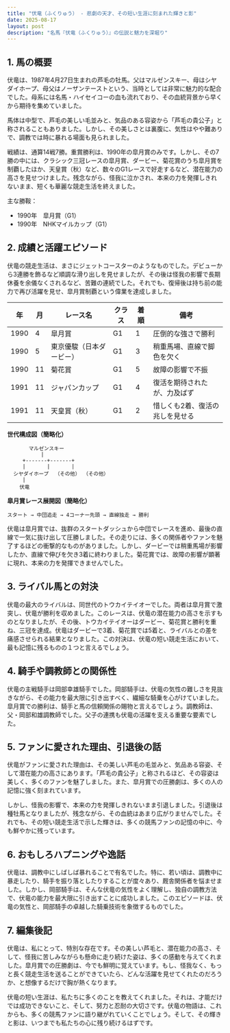 ```yaml
---
title: "伏竜（ふくりゅう） - 悲劇の天才、その短い生涯に刻まれた輝きと影"
date: 2025-08-17
layout: post
description: "名馬『伏竜（ふくりゅう）』の伝説と魅力を深堀り"
---
```


## 1. 馬の概要

伏竜は、1987年4月27日生まれの芦毛の牡馬。父はマルゼンスキー、母はシヤダイホープ、母父はノーザンテーストという、当時としては非常に魅力的な配合でした。母系には名馬・ハイセイコーの血も流れており、その血統背景から早くから期待を集めていました。

馬体は中型で、芦毛の美しい毛並みと、気品のある容姿から「芦毛の貴公子」と称されることもありました。しかし、その美しさとは裏腹に、気性はやや難ありで、調教では時に暴れる場面も見られました。

戦績は、通算14戦7勝。重賞勝利は、1990年の皐月賞のみです。しかし、その7勝の中には、クラシック三冠レースの皐月賞、ダービー、菊花賞のうち皐月賞を制覇したほか、天皇賞（秋）など、数々のG1レースで好走するなど、潜在能力の高さを見せつけました。残念ながら、怪我に泣かされ、本来の力を発揮しきれないまま、短くも華麗な競走生活を終えました。

主な勝鞍：
* 1990年　皐月賞（G1）
* 1990年　NHKマイルカップ（G1）


## 2. 成績と活躍エピソード

伏竜の競走生活は、まさにジェットコースターのようなものでした。デビューから3連勝を飾るなど順調な滑り出しを見せましたが、その後は怪我の影響で長期休養を余儀なくされるなど、苦難の連続でした。それでも、復帰後は持ち前の能力で再び活躍を見せ、皐月賞制覇という偉業を達成しました。

| 年 | 月 | レース名           | クラス | 着順 | 備考                                 |
|---|----|--------------------|-------|-----|--------------------------------------|
| 1990 | 4 | 皐月賞             | G1    | 1   | 圧倒的な強さで勝利                    |
| 1990 | 5 | 東京優駿（日本ダービー） | G1    | 3   | 稍重馬場、直線で脚色を欠く           |
| 1990 | 11 | 菊花賞             | G1    | 5   | 故障の影響で不振                      |
| 1991 | 11 | ジャパンカップ       | G1    | 4   | 復活を期待されたが、力及ばず          |
| 1991 | 11 | 天皇賞（秋）       | G1    | 2   | 惜しくも2着、復活の兆しを見せる     |


**世代構成図（簡略化）**

```
       マルゼンスキー
           |
     +-------+-------+
     |       |       |
  シヤダイホープ  （その他） （その他）
     |
    伏竜

```

**皐月賞レース展開図（簡略化）**

```
スタート → 中団追走 → 4コーナー先頭 → 直線独走 → 勝利
```

伏竜は皐月賞では、抜群のスタートダッシュから中団でレースを進め、最後の直線で一気に抜け出して圧勝しました。その走りには、多くの関係者やファンを魅了するほどの衝撃的なものがありました。しかし、ダービーでは稍重馬場が影響したか、直線で伸びを欠き3着に終わりました。菊花賞では、故障の影響が顕著に現れ、本来の力を発揮できませんでした。


## 3. ライバル馬との対決

伏竜の最大のライバルは、同世代のトウカイテイオーでした。両者は皐月賞で激突し、伏竜が勝利を収めました。このレースは、伏竜の潜在能力の高さを示すものとなりましたが、その後、トウカイテイオーはダービー、菊花賞と勝利を重ね、三冠を達成。伏竜はダービーで3着、菊花賞では5着と、ライバルとの差を痛感させられる結果となりました。この対決は、伏竜の短い競走生活において、最も記憶に残るものの１つと言えるでしょう。


## 4. 騎手や調教師との関係性

伏竜の主戦騎手は岡部幸雄騎手でした。岡部騎手は、伏竜の気性の難しさを見抜きながら、その能力を最大限に引き出すべく、繊細な騎乗を心がけていました。皐月賞での勝利は、騎手と馬の信頼関係の賜物と言えるでしょう。調教師は、父・岡部和雄調教師でした。父子の連携も伏竜の活躍を支える重要な要素でした。


## 5. ファンに愛された理由、引退後の話

伏竜がファンに愛された理由は、その美しい芦毛の毛並みと、気品ある容姿、そして潜在能力の高さにあります。「芦毛の貴公子」と称されるほど、その容姿は美しく、多くのファンを魅了しました。また、皐月賞での圧勝劇は、多くの人の記憶に強く刻まれています。

しかし、怪我の影響で、本来の力を発揮しきれないまま引退しました。引退後は種牡馬となりましたが、残念ながら、その血統はあまり広がりませんでした。それでも、その短い競走生活で示した輝きは、多くの競馬ファンの記憶の中に、今も鮮やかに残っています。


## 6. おもしろハプニングや逸話

伏竜は、調教中にしばしば暴れることで有名でした。特に、若い頃は、調教中に暴走したり、騎手を振り落としたりすることが度々あり、厩舎関係者を悩ませました。しかし、岡部騎手は、そんな伏竜の気性をよく理解し、独自の調教方法で、伏竜の能力を最大限に引き出すことに成功しました。このエピソードは、伏竜の気性と、岡部騎手の卓越した騎乗技術を象徴するものでした。


## 7. 編集後記

伏竜は、私にとって、特別な存在です。その美しい芦毛と、潜在能力の高さ、そして、怪我に苦しみながらも懸命に走り続けた姿は、多くの感動を与えてくれました。皐月賞での圧勝劇は、今でも鮮明に覚えています。もし、怪我なく、もっと長く競走生活を送ることができていたら、どんな活躍を見せてくれたのだろうか、と想像するだけで胸が熱くなります。

伏竜の短い生涯は、私たちに多くのことを教えてくれました。それは、才能だけでは成功できないこと、そして、努力と忍耐の大切さです。伏竜の物語は、これからも、多くの競馬ファンに語り継がれていくことでしょう。そして、その輝きと影は、いつまでも私たちの心に残り続けるはずです。
